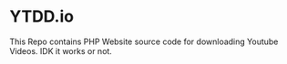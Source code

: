 # YTDD.io
This Repo contains PHP Website source code for downloading Youtube Videos. IDK it works or not.

